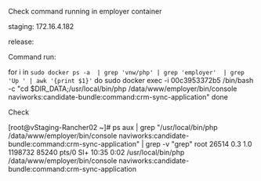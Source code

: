 Check command running in employer container

 

staging: 172.16.4.182

release:

 

 

Command run:

for i in `sudo docker ps -a  | grep 'vnw/php' | grep 'employer'  | grep 'Up ' | awk '{print $1}'`
do
     sudo docker exec -i 00c3953372b5 /bin/bash -c "cd $DIR_DATA;/usr/local/bin/php /data/www/employer/bin/console naviworks:candidate-bundle:command:crm-sync-application"
done
 
 

Check

[root@vStaging-Rancher02 ~]# ps aux | grep "/usr/local/bin/php /data/www/employer/bin/console naviworks:candidate-bundle:command:crm-sync-application" | grep -v "grep"
root 26514 0.3 1.0 1198732 85240 pts/0 Sl+ 10:35 0:02 /usr/local/bin/php /data/www/employer/bin/console naviworks:candidate-bundle:command:crm-sync-application
